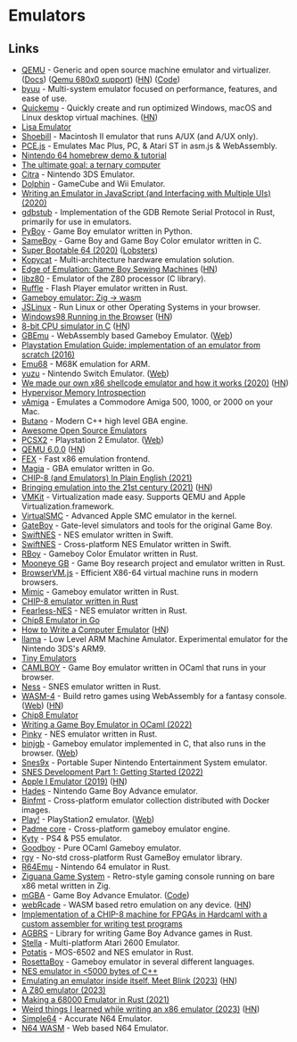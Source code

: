 # Emulators

## Links

- [QEMU](https://www.qemu.org/) - Generic and open source machine emulator and virtualizer. ([Docs](https://qemu.weilnetz.de/doc/qemu-doc.html)) ([Qemu 680x0 support](https://www.youtube.com/watch?v=s_ve0bCC9q4)) ([HN](https://news.ycombinator.com/item?id=25027213)) ([Code](https://github.com/qemu/qemu))
- [byuu](https://github.com/byuu/byuu) - Multi-system emulator focused on performance, features, and ease of use.
- [Quickemu](https://github.com/wimpysworld/quickemu) - Quickly create and run optimized Windows, macOS and Linux desktop virtual machines. ([HN](https://news.ycombinator.com/item?id=28797129))
- [Lisa Emulator](https://github.com/rayarachelian/lisaem)
- [Shoebill](https://github.com/pruten/shoebill) - Macintosh II emulator that runs A/UX (and A/UX only).
- [PCE.js](https://github.com/jsdf/pce) - Emulates Mac Plus, PC, & Atari ST in asm.js & WebAssembly.
- [Nintendo 64 homebrew demo & tutorial](https://github.com/jsdf/n64-sdk-demo)
- [The ultimate goal: a ternary computer](https://github.com/ssloy/triador)
- [Citra](https://github.com/citra-emu/citra) - Nintendo 3DS Emulator.
- [Dolphin](https://github.com/dolphin-emu/dolphin) - GameCube and Wii Emulator.
- [Writing an Emulator in JavaScript (and Interfacing with Multiple UIs) (2020)](https://www.taniarascia.com/writing-an-emulator-in-javascript-chip8/)
- [gdbstub](https://github.com/daniel5151/gdbstub) - Implementation of the GDB Remote Serial Protocol in Rust, primarily for use in emulators.
- [PyBoy](https://github.com/Baekalfen/PyBoy) - Game Boy emulator written in Python.
- [SameBoy](https://github.com/LIJI32/SameBoy) - Game Boy and Game Boy Color emulator written in C.
- [Super Bootable 64 (2020)](https://christine.website/blog/super-bootable-64-2020-05-06) ([Lobsters](https://lobste.rs/s/lmhaaa/super_bootable_64))
- [Kopycat](https://github.com/inforion/kopycat) - Multi-architecture hardware emulation solution.
- [Edge of Emulation: Game Boy Sewing Machines](https://shonumi.github.io/articles/art22.html) ([HN](https://news.ycombinator.com/item?id=23425524))
- [libz80](https://github.com/ggambetta/libz80) - Emulator of the Z80 processor (C library).
- [Ruffle](https://github.com/ruffle-rs/ruffle) - Flash Player emulator written in Rust.
- [Gameboy emulator: Zig -> wasm](https://github.com/fengb/fundude)
- [JSLinux](https://bellard.org/jslinux/) - Run Linux or other Operating Systems in your browser.
- [Windows98 Running in the Browser](https://copy.sh/v86/?profile=windows98) ([HN](https://news.ycombinator.com/item?id=23674012))
- [8-bit CPU simulator in C](https://github.com/reutiteuti/logic) ([HN](https://news.ycombinator.com/item?id=23672470))
- [GBEmu](https://github.com/BlueBlazin/gbemu) - WebAssembly based Gameboy Emulator. ([Web](https://gbemu.netlify.app/))
- [Playstation Emulation Guide: implementation of an emulator from scratch (2016)](https://svkt.org/~simias/guide.pdf)
- [Emu68](https://github.com/michalsc/Emu68) - M68K emulation for ARM.
- [yuzu](https://github.com/yuzu-emu/yuzu) - Nintendo Switch Emulator. ([Web](https://yuzu-emu.org/))
- [We made our own x86 shellcode emulator and how it works (2020)](https://hvmi.github.io/blog/2020/11/11/bdshemu.html) ([HN](https://news.ycombinator.com/item?id=25057062))
- [Hypervisor Memory Introspection](https://github.com/hvmi/hvmi)
- [vAmiga](https://github.com/dirkwhoffmann/vAmiga) - Emulates a Commodore Amiga 500, 1000, or 2000 on your Mac.
- [Butano](https://github.com/GValiente/butano) - Modern C++ high level GBA engine.
- [Awesome Open Source Emulators](https://github.com/alnacle/awesome-emulators)
- [PCSX2](https://github.com/PCSX2/pcsx2) - Playstation 2 Emulator. ([Web](https://pcsx2.net/))
- [QEMU 6.0.0](https://www.qemu.org/2021/04/30/qemu-6-0-0/) ([HN](https://news.ycombinator.com/item?id=26990957))
- [FEX](https://github.com/FEX-Emu/FEX) - Fast x86 emulation frontend.
- [Magia](https://github.com/pokemium/magia) - GBA emulator written in Go.
- [CHIP-8 (and Emulators) In Plain English (2021)](https://cgmathprog.home.blog/2021/05/20/chip-8-and-emulator-overview/)
- [Bringing emulation into the 21st century (2021)](https://blog.davetcode.co.uk/post/21st-century-emulator/) ([HN](https://news.ycombinator.com/item?id=27728941))
- [VMKit](https://github.com/adnsio/vmkit) - Virtualization made easy. Supports QEMU and Apple Virtualization.framework.
- [VirtualSMC](https://github.com/acidanthera/VirtualSMC) - Advanced Apple SMC emulator in the kernel.
- [GateBoy](https://github.com/aappleby/MetroBoy) - Gate-level simulators and tools for the original Game Boy.
- [SwiftNES](https://github.com/tib/SwiftNES) - NES emulator written in Swift.
- [SwiftNES](https://github.com/thara/SwiftNES) - Cross-platform NES Emulator written in Swift.
- [RBoy](https://github.com/mvdnes/rboy) - Gameboy Color Emulator written in Rust.
- [Mooneye GB](https://github.com/Gekkio/mooneye-gb) - Game Boy research project and emulator written in Rust.
- [BrowserVM.js](https://github.com/elliott-wen/browservm.js) - Efficient X86-64 virtual machine runs in modern browsers.
- [Mimic](https://github.com/jawline/Mimic) - Gameboy emulator written in Rust.
- [CHIP-8 emulator written in Rust](https://github.com/jawline/CHIP-9)
- [Fearless-NES](https://github.com/TomasKralCZ/Fearless-NES) - NES emulator written in Rust.
- [Chip8 Emulator in Go](https://github.com/ambertide/chip8)
- [How to Write a Computer Emulator](https://fms.komkon.org/EMUL8/HOWTO.html) ([HN](https://news.ycombinator.com/item?id=29237372))
- [llama](https://github.com/archshift/llama) - Low Level ARM Machine Amulator. Experimental emulator for the Nintendo 3DS's ARM9.
- [Tiny Emulators](https://floooh.github.io/tiny8bit/)
- [CAMLBOY](https://github.com/linoscope/CAMLBOY) - Game Boy emulator written in OCaml that runs in your browser.
- [Ness](https://github.com/Kelpsy/ness) - SNES emulator written in Rust.
- [WASM-4](https://github.com/aduros/wasm4) - Build retro games using WebAssembly for a fantasy console. ([Web](https://wasm4.org/)) ([HN](https://news.ycombinator.com/item?id=29632813))
- [Chip8 Emulator](https://github.com/dmatlack/chip8)
- [Writing a Game Boy Emulator in OCaml (2022)](https://linoscope.github.io/writing-a-game-boy-emulator-in-ocaml/)
- [Pinky](https://github.com/koute/pinky) - NES emulator written in Rust.
- [binjgb](https://github.com/binji/binjgb) - Gameboy emulator implemented in C, that also runs in the browser. ([Web](https://binji.github.io/binjgb/))
- [Snes9x](https://github.com/snes9xgit/snes9x) - Portable Super Nintendo Entertainment System emulator.
- [SNES Development Part 1: Getting Started (2022)](https://blog.wesleyac.com/posts/snes-dev-1-getting-started)
- [Apple I Emulator (2019)](https://www.shadertoy.com/view/tlX3W7) ([HN](https://news.ycombinator.com/item?id=30718854))
- [Hades](https://github.com/Arignir/Hades) - Nintendo Game Boy Advance emulator.
- [Binfmt](https://github.com/tonistiigi/binfmt) - Cross-platform emulator collection distributed with Docker images.
- [Play!](https://github.com/jpd002/Play-) - PlayStation2 emulator. ([Web](https://purei.org/))
- [Padme core](https://github.com/alexlren/padme-core) - Cross-platform gameboy emulator engine.
- [Kyty](https://github.com/InoriRus/Kyty) - PS4 & PS5 emulator.
- [Goodboy](https://github.com/Engil/Goodboy) - Pure OCaml Gameboy emulator.
- [rgy](https://github.com/YushiOMOTE/rgy) - No-std cross-platform Rust GameBoy emulator library.
- [R64Emu](https://github.com/rasky/r64emu) - Nintendo 64 emulator in Rust.
- [Ziguana Game System](https://github.com/MasterQ32/Ziguana-Game-System) - Retro-style gaming console running on bare x86 metal written in Zig.
- [mGBA](https://mgba.io/) - Game Boy Advance Emulator. ([Code](https://github.com/mgba-emu/mgba))
- [webЯcade](https://github.com/webrcade/webrcade) - WASM based retro emulation on any device. ([HN](https://news.ycombinator.com/item?id=32966874))
- [Implementation of a CHIP-8 machine for FPGAs in Hardcaml with a custom assembler for writing test programs](https://github.com/jawline/c8hardcaml)
- [AGBRS](https://github.com/agbrs/agb) - Library for writing Game Boy Advance games in Rust.
- [Stella](https://github.com/stella-emu/stella) - Multi-platform Atari 2600 Emulator.
- [Potatis](https://github.com/henrikpersson/potatis) - MOS-6502 and NES emulator in Rust.
- [RosettaBoy](https://github.com/shish/rosettaboy) - Gameboy emulator in several different languages.
- [NES emulator in <5000 bytes of C++](https://github.com/binji/smolnes)
- [Emulating an emulator inside itself. Meet Blink (2023)](https://hiro.codes/read/emulating-an-emulator-inside-itself.-meet-blink) ([HN](https://news.ycombinator.com/item?id=34250352))
- [A Z80 emulator (2023)](https://palaiologos.rocks/essays/posts/z80-emu/)
- [Making a 68000 Emulator in Rust (2021)](https://jabberwocky.ca/posts/2021-11-making_an_emulator.html)
- [Weird things I learned while writing an x86 emulator (2023)](https://www.timdbg.com/posts/useless-x86-trivia/) ([HN](https://news.ycombinator.com/item?id=34636699))
- [Simple64](https://github.com/simple64/simple64) - Accurate N64 Emulator.
- [N64 WASM](https://github.com/nbarkhina/N64Wasm) - Web based N64 Emulator.
